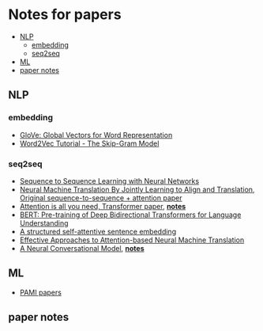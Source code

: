 # Notes for papers
* [NLP](#NLP)
  * [embedding](#embedding)
  * [seq2seq](#seq2seq)
* [ML](#ML)
* [paper notes](#paper-notes)
## NLP
### embedding
* [GloVe: Global Vectors for Word Representation](https://nlp.stanford.edu/pubs/glove.pdf)
* [Word2Vec Tutorial - The Skip-Gram Model](http://mccormickml.com/2016/04/19/word2vec-tutorial-the-skip-gram-model/)
### seq2seq
* [Sequence to Sequence Learning with Neural Networks](https://arxiv.org/pdf/1409.3215.pdf)
* [Neural Machine Translation By Jointly Learning to Align and Translation, Original sequence-to-sequence + attention paper](https://arxiv.org/pdf/1409.0473.pdf)
* [Attention is all you need, Transformer paper](https://arxiv.org/pdf/1706.03762.pdf), **[notes](paper_notes/Transformer.md)**
* [BERT: Pre-training of Deep Bidirectional Transformers for Language Understanding](https://arxiv.org/pdf/1810.04805.pdf)
* [A structured self-attentive sentence embedding](https://arxiv.org/pdf/1703.03130.pdf)
* [Effective Approaches to Attention-based Neural Machine Translation](https://arxiv.org/pdf/1508.04025.pdf)
* [A Neural Conversational Model](https://arxiv.org/pdf/1506.05869.pdf), **[notes](paper_notes/A_Neural_Conversational_Model.md)**
## ML
* [PAMI papers](https://www.computer.org/csdl/trans/tp/index.html)
## paper notes

